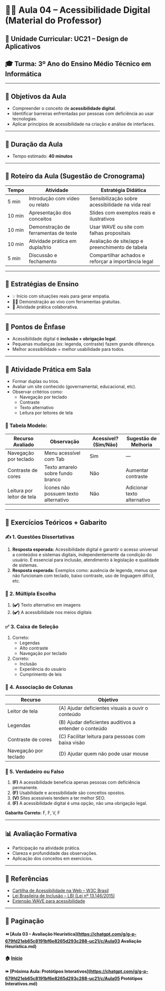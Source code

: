 # 👨‍🏫 Aula 04 – Acessibilidade Digital (Material do Professor)

## 📘 Unidade Curricular: UC21 – Design de Aplicativos

## 🎓 Turma: 3º Ano do Ensino Médio Técnico em Informática

------

## 🎯 Objetivos da Aula

- Compreender o conceito de **acessibilidade digital**.
- Identificar barreiras enfrentadas por pessoas com deficiência ao usar tecnologias.
- Aplicar princípios de acessibilidade na criação e análise de interfaces.

------

## 📅 Duração da Aula

- Tempo estimado: **40 minutos**

------

## 🧠 Roteiro da Aula (Sugestão de Cronograma)

| Tempo  | Atividade                            | Estratégia Didática                                 |
| ------ | ------------------------------------ | --------------------------------------------------- |
| 5 min  | Introdução com vídeo ou relato       | Sensibilização sobre acessibilidade na vida real    |
| 10 min | Apresentação dos conceitos           | Slides com exemplos reais e ilustrativos            |
| 10 min | Demonstração de ferramentas de teste | Usar WAVE ou site com falhas propositais            |
| 10 min | Atividade prática em dupla/trio      | Avaliação de site/app e preenchimento de tabela     |
| 5 min  | Discussão e fechamento               | Compartilhar achados e reforçar a importância legal |

------

## 🧩 Estratégias de Ensino

- 💡 Início com situações reais para gerar empatia.
- 👨‍💻 Demonstração ao vivo com ferramentas gratuitas.
- 🧪 Atividade prática colaborativa.

------

## 🧠 Pontos de Ênfase

- Acessibilidade digital é **inclusão + obrigação legal**.
- Pequenas mudanças (ex: legenda, contraste) fazem grande diferença.
- Melhor acessibilidade = melhor usabilidade para todos.

------

## 🧪 Atividade Prática em Sala

- Formar duplas ou trios.
- Avaliar um site conhecido (governamental, educacional, etc).
- Observar critérios como:
  - Navegação por teclado
  - Contraste
  - Texto alternativo
  - Leitura por leitores de tela

### 📝 Tabela Modelo:

| Recurso Avaliado           | Observação                           | Acessível? (Sim/Não) | Sugestão de Melhoria        |
| -------------------------- | ------------------------------------ | -------------------- | --------------------------- |
| Navegação por teclado      | Menu acessível com Tab               | Sim                  | —                           |
| Contraste de cores         | Texto amarelo sobre fundo branco     | Não                  | Aumentar contraste          |
| Leitura por leitor de tela | Ícones não possuem texto alternativo | Não                  | Adicionar texto alternativo |

------

## 📝 Exercícios Teóricos + Gabarito

### ✍️ 1. Questões Dissertativas

1. **Resposta esperada:** Acessibilidade digital é garantir o acesso universal a conteúdos e sistemas digitais, independentemente da condição do usuário. É essencial para inclusão, atendimento à legislação e qualidade de sistemas.
2. **Resposta esperada:** Exemplos como: ausência de legenda, menus que não funcionam com teclado, baixo contraste, uso de linguagem difícil, etc.

### 🔘 2. Múltipla Escolha

1. **(✔️)** Texto alternativo em imagens
2. **(✔️)** A acessibilidade nos meios digitais

### ✅ 3. Caixa de Seleção

1. Correto:
   - Legendas
   - Alto contraste
   - Navegação por teclado
2. Correto:
   - Inclusão
   - Experiência do usuário
   - Cumprimento de leis

### 🔄 4. Associação de Colunas

| Recurso               | Objetivo                                               |
| --------------------- | ------------------------------------------------------ |
| Leitor de tela        | (A) Ajudar deficientes visuais a ouvir o conteúdo      |
| Legendas              | (B) Ajudar deficientes auditivos a entender o conteúdo |
| Contraste de cores    | (C) Facilitar leitura para pessoas com baixa visão     |
| Navegação por teclado | (D) Ajudar quem não pode usar mouse                    |

### 🔁 5. Verdadeiro ou Falso

1. **(F)** A acessibilidade beneficia apenas pessoas com deficiência permanente.
2. **(F)** Usabilidade e acessibilidade são conceitos opostos.
3. **(V)** Sites acessíveis tendem a ter melhor SEO.
4. **(F)** A acessibilidade digital é uma opção, não uma obrigação legal.

**Gabarito Correto:** F, F, V, F

------

## 📊 Avaliação Formativa

- Participação na atividade prática.
- Clareza e profundidade das observações.
- Aplicação dos conceitos em exercícios.

------

## 🔗 Referências

- [Cartilha de Acessibilidade na Web – W3C Brasil](https://acessibilidade.gov.br/)
- [Lei Brasileira de Inclusão – LBI (Lei nº 13.146/2015)](http://www.planalto.gov.br/ccivil_03/_ato2015-2018/2015/lei/l13146.htm)
- [Extensão WAVE para acessibilidade](https://wave.webaim.org/extension/)

------

## 🧭 Paginação

#### ⏪ [Aula 03 – Avaliação Heurística](https://chatgpt.com/g/g-p-679fd21eb65c8191bf6e8265d293c288-uc21/c/Aula03 Avaliação Heurística.md)

#### 🏠 [Início](https://chatgpt.com/g/g-p-679fd21eb65c8191bf6e8265d293c288-uc21/README.md)

#### ⏩ [Próxima Aula: Protótipos Interativos](https://chatgpt.com/g/g-p-679fd21eb65c8191bf6e8265d293c288-uc21/c/Aula05 Protótipos Interativos.md)